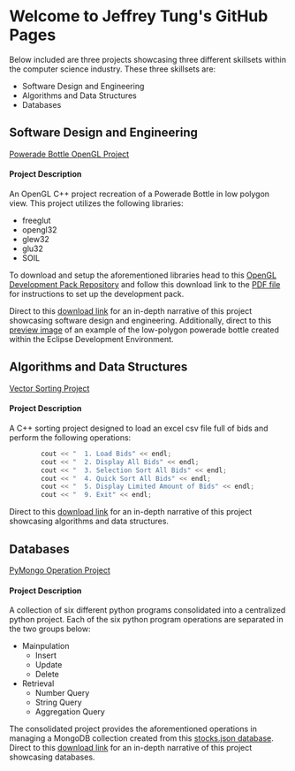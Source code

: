 # Welcome to Jeffrey Tung's GitHub Pages

Below included are three projects showcasing three different skillsets within the computer science industry. These three skillsets are:
- Software Design and Engineering
- Algorithms and Data Structures
- Databases

## Software Design and Engineering
[Powerade Bottle OpenGL Project](https://github.com/jtung0033/jtung0033.github.io/tree/master/PoweradeBottle)
#### Project Description
An OpenGL C++ project recreation of a Powerade Bottle in low polygon view. This project utilizes the following libraries:
- freeglut
- opengl32
- glew32
- glu32
- SOIL

To download and setup the aforementioned libraries head to this [OpenGL Development Pack Repository](https://bitbucket.org/jtung0033/development-pack/src/master/) and follow this download link to the [PDF file](https://bitbucket.org/jtung0033/development-pack/src/master/cs330_development_installation_instructions.pdf) for instructions to set up the development pack.

Direct to this [download link](https://github.com/jtung0033/jtung0033.github.io/blob/master/PoweradeBottle/Powerade%20Bottle%20Narrative.docx) for an in-depth narrative of this project showcasing software design and engineering. Additionally, direct to this [preview image](https://github.com/jtung0033/jtung0033.github.io/blob/master/PoweradeBottle/Powerade%20Bottle%20Preview.png) of an example of the low-polygon powerade bottle created within the Eclipse Development Environment.

## Algorithms and Data Structures
[Vector Sorting Project](https://github.com/jtung0033/jtung0033.github.io/tree/master/VectorSorting)
#### Project Description
A C++ sorting project designed to load an excel csv file full of bids and perform the following operations:
```C++
        cout << "  1. Load Bids" << endl;
        cout << "  2. Display All Bids" << endl;
        cout << "  3. Selection Sort All Bids" << endl;
        cout << "  4. Quick Sort All Bids" << endl;
        cout << "  5. Display Limited Amount of Bids" << endl;
        cout << "  9. Exit" << endl;
```
Direct to this [download link](https://github.com/jtung0033/jtung0033.github.io/blob/master/VectorSorting/Vector%20Sorting%20Narrative.docx) for an in-depth narrative of this project showcasing algorithms and data structures.

## Databases
[PyMongo Operation Project](https://github.com/jtung0033/jtung0033.github.io/tree/master/PyMongo%20Operation)
#### Project Description
A collection of six different python programs consolidated into a centralized python project. Each of the six python program operations are separated in the two groups below:
- Mainpulation
  - Insert
  - Update
  - Delete
- Retrieval
  - Number Query
  - String Query
  - Aggregation Query

The consolidated project provides the aforementioned operations in managing a MongoDB collection created from this [stocks.json database](https://github.com/jtung0033/jtung0033.github.io/blob/master/PyMongo%20Operation/stocks.json). Direct to this [download link](https://github.com/jtung0033/jtung0033.github.io/blob/master/PyMongo%20Operation/PyMongo%20Operation%20Narrative.docx) for an in-depth narrative of this project showcasing databases.
  
